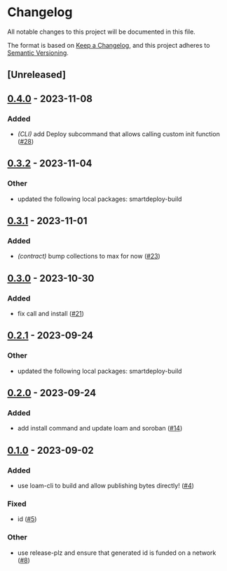 # Changelog
All notable changes to this project will be documented in this file.

The format is based on [Keep a Changelog](https://keepachangelog.com/en/1.0.0/),
and this project adheres to [Semantic Versioning](https://semver.org/spec/v2.0.0.html).

## [Unreleased]

## [0.4.0](https://github.com/TENK-DAO/smartdeploy/compare/smartdeploy-cli-v0.3.2...smartdeploy-cli-v0.4.0) - 2023-11-08

### Added
- *(CLI)* add Deploy subcommand that allows calling custom init function ([#28](https://github.com/TENK-DAO/smartdeploy/pull/28))

## [0.3.2](https://github.com/TENK-DAO/smartdeploy/compare/smartdeploy-cli-v0.3.1...smartdeploy-cli-v0.3.2) - 2023-11-04

### Other
- updated the following local packages: smartdeploy-build

## [0.3.1](https://github.com/TENK-DAO/smartdeploy/compare/smartdeploy-cli-v0.3.0...smartdeploy-cli-v0.3.1) - 2023-11-01

### Added
- *(contract)* bump collections to max for now ([#23](https://github.com/TENK-DAO/smartdeploy/pull/23))

## [0.3.0](https://github.com/TENK-DAO/smartdeploy/compare/smartdeploy-cli-v0.2.1...smartdeploy-cli-v0.3.0) - 2023-10-30

### Added
- fix call and install ([#21](https://github.com/TENK-DAO/smartdeploy/pull/21))

## [0.2.1](https://github.com/TENK-DAO/smartdeploy/compare/smartdeploy-cli-v0.2.0...smartdeploy-cli-v0.2.1) - 2023-09-24

### Other
- updated the following local packages: smartdeploy-build

## [0.2.0](https://github.com/TENK-DAO/smartdeploy/compare/smartdeploy-cli-v0.1.0...smartdeploy-cli-v0.2.0) - 2023-09-24

### Added
- add install command and update loam and soroban ([#14](https://github.com/TENK-DAO/smartdeploy/pull/14))

## [0.1.0](https://github.com/TENK-DAO/smartdeploy/releases/tag/smartdeploy-cli-v0.1.0) - 2023-09-02

### Added
- use loam-cli to build and allow publishing bytes directly! ([#4](https://github.com/TENK-DAO/smartdeploy/pull/4))

### Fixed
- id ([#5](https://github.com/TENK-DAO/smartdeploy/pull/5))

### Other
- use release-plz and ensure that generated id is funded on a network  ([#8](https://github.com/TENK-DAO/smartdeploy/pull/8))
